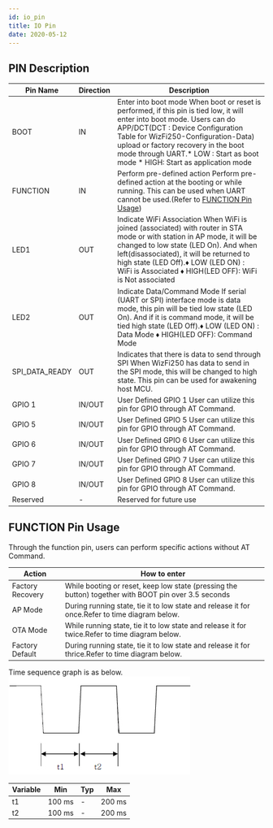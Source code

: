 ```yaml
---
id: io_pin
title: IO Pin
date: 2020-05-12
---
```


## PIN Description

|**Pin Name**|**Direction**|**Description**|
|------------|-------------|---------------|
|BOOT|IN|Enter into boot mode When boot or reset is performed, if this pin is tied low, it will enter into boot mode. Users can do APP/DCT(DCT : Device Configuration Table for WizFi250-Configuration-Data) upload or factory recovery in the boot mode through UART.* LOW : Start as boot mode *  HIGH: Start as application mode|
|FUNCTION|IN|Perform pre-defined action Perform pre-defined action at the booting or while running. This can be used when UART cannot be used.(Refer to [FUNCTION Pin Usage]())|
|LED1|OUT|Indicate WiFi Association When WiFi is joined (associated) with router in STA mode or with station in AP mode, it will be changed to low state (LED On). And when left(disassociated), it will be returned to high state (LED Off).♦ LOW (LED ON) : WiFi is Associated ♦ HIGH(LED OFF): WiFi is Not associated|
|LED2|OUT|	Indicate Data/Command Mode If serial (UART or SPI) interface mode is data mode, this pin will be tied low state (LED On). And if it is command mode, it will be tied high state (LED Off).♦ LOW (LED ON) : Data Mode ♦ HIGH(LED OFF): Command Mode|
|SPI_DATA_READY|OUT|Indicates that there is data to send through SPI When WizFi250 has data to send in the SPI mode, this will be changed to high state. This pin can be used for awakening host MCU.|
|GPIO 1|IN/OUT|User Defined GPIO 1 User can utilize this pin for GPIO through AT Command.|
|GPIO 5	|IN/OUT|	User Defined GPIO 5 User can utilize this pin for GPIO through AT Command.|
|GPIO 6	|IN/OUT|	User Defined GPIO 6 User can utilize this pin for GPIO through AT Command.|
|GPIO 7	|IN/OUT|	User Defined GPIO 7 User can utilize this pin for GPIO through AT Command.|
|GPIO 8	|IN/OUT|	User Defined GPIO 8 User can utilize this pin for GPIO through AT Command.|
|Reserved	|-|	Reserved for future use|

## FUNCTION Pin Usage

Through the function pin, users can perform specific actions without AT Command.

|**Action**|**How to enter**|
|----------|----------------|
|Factory Recovery	|While booting or reset, keep low state (pressing the button) together with BOOT pin over 3.5 seconds|
|AP Mode	|During running state, tie it to low state and release it for once.Refer to time diagram below.|
|OTA Mode	|While running state, tie it to low state and release it for twice.Refer to time diagram below.|
|Factory Default	|During running state, tie it to low state and release it for thrice.Refer to time diagram below.|


Time sequence graph is as below.
![](/img/products/wizfi250/wizfi250pg/function_button_time_diagram.jpg)

|**Variable**|**Min**|	**Typ**|**Max**|
|------------|-------|---------|-------|
|t1|	100 ms|	-|	200 ms|
|t2	|100 ms	|-	|200 ms|
